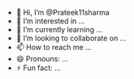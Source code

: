 - 👋 Hi, I’m @Prateek11sharma
- 👀 I’m interested in ...
- 🌱 I’m currently learning ...
- 💞️ I’m looking to collaborate on ...
- 📫 How to reach me ...
- 😄 Pronouns: ...
- ⚡ Fun fact: ...

<!---
Prateek11sharma/Prateek11sharma is a ✨ special ✨ repository because its `README.md` (this file) appears on your GitHub profile.
You can click the Preview link to take a look at your changes.
--->
